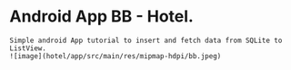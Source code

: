 # Android App BB - Hotel.
    Simple android App tutorial to insert and fetch data from SQLite to ListView.
    ![image](hotel/app/src/main/res/mipmap-hdpi/bb.jpeg)
